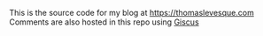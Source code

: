 This is the source code for my blog at https://thomaslevesque.com
Comments are also hosted in this repo using [Giscus](https://giscus.app/)
